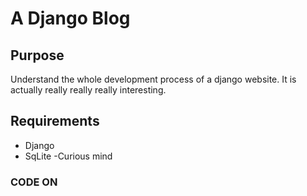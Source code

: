 # A Django Blog

## Purpose
Understand the whole development process of a django website. It is actually really really really interesting.

## Requirements
- Django
- SqLite
-Curious mind

### CODE ON

